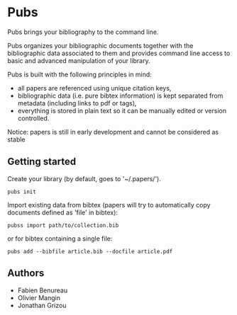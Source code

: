 # Pubs

Pubs brings your bibliography to the command line.

Pubs organizes your bibliographic documents together with the bibliographic data associated to them and provides command line access to basic and advanced manipulation of your library.

Pubs is built with the following principles in mind:

 - all papers are referenced using unique citation keys,
 - bibliographic data (i.e. pure bibtex information) is kept separated from metadata (including links to pdf or tags),
 - everything is stored in plain text so it can be manually edited or version controlled.


Notice: papers is still in early development and cannot be considered as stable


Getting started
---------------
Create your library (by default, goes to '~/.papers/').

    pubs init

Import existing data from bibtex (papers will try to automatically copy documents defined as 'file' in bibtex):

    pubss import path/to/collection.bib
or for bibtex containing a single file:

    pubs add --bibfile article.bib --docfile article.pdf


Authors
-------

 - Fabien Benureau
 - Olivier Mangin
 - Jonathan Grizou
